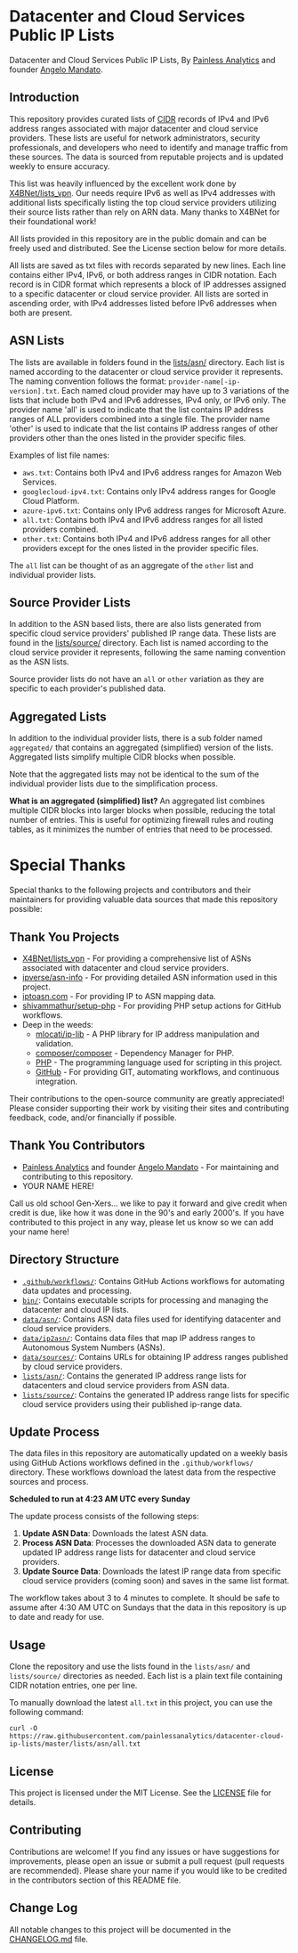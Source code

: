 # Datacenter and Cloud Services Public IP Lists
Datacenter and Cloud Services Public IP Lists, By [Painless Analytics](https://www.painlessanalytics.com) and founder [Angelo Mandato](https://angelo.mandato.com).

## Introduction
This repository provides curated lists of [CIDR](https://en.wikipedia.org/wiki/Classless_Inter-Domain_Routing) records of IPv4 and IPv6 address ranges associated with major datacenter and cloud service providers. These lists are useful for network administrators, security professionals, and developers who need to identify and manage traffic from these sources. The data is sourced from reputable projects and is updated weekly to ensure accuracy.

This list was heavily influenced by the excellent work done by [X4BNet/lists_vpn](https://github.com/X4BNet/lists_vpn). Our needs 
require IPv6 as well as IPv4 addresses with additional lists specifically listing the top cloud service providers utilizing their 
source lists rather than rely on ARN data. Many thanks to X4BNet for their foundational work!

All lists provided in this repository are in the public domain and can be freely used and distributed. See the License section 
below for more details.

All lists are saved as txt files with records separated by new lines. Each line contains either IPv4, IPv6, or both address ranges 
in CIDR notation. Each record is in CIDR format which represents a block of IP addresses assigned to a specific datacenter or 
cloud service provider. All lists are sorted in ascending order, with IPv4 addresses listed before IPv6 addresses when both are present.

## ASN Lists
The lists are available in folders found in the [lists/asn/](lists/asn/) directory. Each list is named according to the datacenter or cloud service provider it represents. The naming convention follows the format: `provider-name[-ip-version].txt`. Each named cloud provider may have up to 3 variations of the lists that include both IPv4 and IPv6 addresses, IPv4 only, or IPv6 only. The provider name 'all' is used to indicate that the list contains IP address ranges of ALL providers combined into a single file. The provider name 'other' is used to indicate that the list contains IP address ranges of other providers other than the ones listed in the provider specific files.
 
Examples of list file names:
- `aws.txt`: Contains both IPv4 and IPv6 address ranges for Amazon Web Services.
- `googlecloud-ipv4.txt`: Contains only IPv4 address ranges for Google Cloud Platform.
- `azure-ipv6.txt`: Contains only IPv6 address ranges for Microsoft Azure.
- `all.txt`: Contains both IPv4 and IPv6 address ranges for all listed providers combined.
- `other.txt`: Contains both IPv4 and IPv6 address ranges for all other providers except for the ones listed in the provider specific files.

The `all` list can be thought of as an aggregate of the `other` list and individual provider lists.

## Source Provider Lists
In addition to the ASN based lists, there are also lists generated from specific cloud service providers' published IP range data. These lists are found in the [lists/source/](lists/source/) directory. Each list is named according to the cloud service provider it represents, following the same naming convention as the ASN lists.

Source provider lists do not have an `all` or `other` variation as they are specific to each provider's published data.

## Aggregated Lists
In addition to the individual provider lists, there is a sub folder named `aggregated/` that contains an aggregated (simplified) version of the lists. Aggregated lists simplify multiple CIDR blocks when possible.

Note that the aggregated lists may not be identical to the sum of the individual provider lists due to the simplification process.

**What is an aggregated (simplified) list?**
An aggregated list combines multiple CIDR blocks into larger blocks when possible, reducing the total number of entries. This is useful for optimizing firewall rules and routing tables, as it minimizes the number of entries that need to be processed.

# Special Thanks
Special thanks to the following projects and contributors and their maintainers for providing valuable data sources that made this repository possible:

## Thank You Projects
- [X4BNet/lists_vpn](https://github.com/X4BNet/lists_vpn) - For providing a comprehensive list of ASNs associated with datacenter and cloud service providers.
- [ipverse/asn-info](https://github.com/ipverse/asn-info) - For providing detailed ASN information used in this project.
- [iptoasn.com](https://iptoasn.com/) - For providing IP to ASN mapping data.
- [shivammathur/setup-php](https://github.com/shivammathur/setup-php) - For providing PHP setup actions for GitHub workflows.
- Deep in the weeds:
  - [mlocati/ip-lib](https://github.com/mlocati/ip-lib) - A PHP library for IP address manipulation and validation.
  - [composer/composer](https://github.com/composer/composer) - Dependency Manager for PHP.
  - [PHP](https://www.php.net) - The programming language used for scripting in this project.
  - [GitHub](https://github.com/) - For providing GIT, automating workflows, and continuous integration.

Their contributions to the open-source community are greatly appreciated! Please consider supporting their work by visiting their sites and contributing feedback, code, and/or financially if possible.  

## Thank You Contributors
- [Painless Analytics](https://www.painlessanalytics.com) and founder [Angelo Mandato](https://angelo.mandato.com) - For maintaining and contributing to this repository.
- YOUR NAME HERE!

Call us old school Gen-Xers... we like to pay it forward and give credit when credit is due, like how it was done in the 90's and early 2000's. If you have contributed to this project in any way, please let us know so we can add your name here!

## Directory Structure
- [`.github/workflows/`](.github/workflows/): Contains GitHub Actions workflows for automating data updates and processing.
- [`bin/`](bin/): Contains executable scripts for processing and managing the datacenter and cloud IP lists.
- [`data/asn/`](data/asn/): Contains ASN data files used for identifying datacenter and cloud service providers.
- [`data/ip2asn/`](data/ip2asn/): Contains data files that map IP address ranges to Autonomous System Numbers (ASNs).
- [`data/sources/`](data/sources/): Contains URLs for obtaining IP address ranges published by cloud service providers.
- [`lists/asn/`](lists/asn/): Contains the generated IP address range lists for datacenters and cloud service providers from ASN data.
- [`lists/source/`](lists/source/): Contains the generated IP address range lists for specific cloud service providers using their published ip-range data.

## Update Process
The data files in this repository are automatically updated on a weekly basis using GitHub Actions workflows defined in the `.github/workflows/` directory. These workflows download the latest data from the respective sources and process.

**Scheduled to run at 4:23 AM UTC every Sunday**

The update process consists of the following steps:
1. **Update ASN Data**: Downloads the latest ASN data.
2. **Process ASN Data**: Processes the downloaded ASN data to generate updated IP address range lists for datacenter and cloud service providers.
3. **Update Source Data**: Downloads the latest IP range data from specific cloud service providers (coming soon) and saves in the same list format.

The workflow takes about 3 to 4 minutes to complete. It should be safe to assume after 4:30 AM UTC on Sundays that the data in this repository is up to date and ready for use.

## Usage
Clone the repository and use the lists found in the `lists/asn/` and `lists/source/` directories as needed. Each list is a plain text file containing CIDR notation entries, one per line.

To manually download the latest `all.txt` in this project, you can use the following command:
```
curl -O https://raw.githubusercontent.com/painlessanalytics/datacenter-cloud-ip-lists/master/lists/asn/all.txt
```

## License
This project is licensed under the MIT License. See the [LICENSE](LICENSE) file for details.

## Contributing
Contributions are welcome! If you find any issues or have suggestions for improvements, please open an issue or submit a pull request (pull requests are recommended). Please share your name if you would like to be credited in the contributors section of this README file.

## Change Log
All notable changes to this project will be documented in the [CHANGELOG.md](CHANGELOG.md) file.
